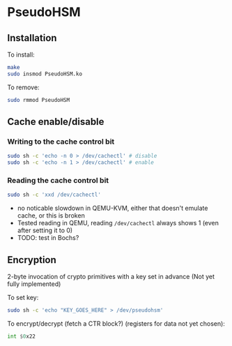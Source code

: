 # PseudoHSM
## Installation
To install:
```sh
make
sudo insmod PseudoHSM.ko
```
To remove:
```sh
sudo rmmod PseudoHSM
```
## Cache enable/disable
### Writing to the cache control bit
```sh
sudo sh -c 'echo -n 0 > /dev/cachectl' # disable
sudo sh -c 'echo -n 1 > /dev/cachectl' # enable
```
### Reading the cache control bit
```sh
sudo sh -c 'xxd /dev/cachectl'
```

- no noticable slowdown in QEMU-KVM, either that doesn't emulate cache, or this is broken
- Tested reading in QEMU, reading `/dev/cachectl` always shows 1 (even after setting it to 0)
- TODO: test in Bochs?

## Encryption
2-byte invocation of crypto primitives with a key set in advance (Not yet fully implemented)

To set key:
```sh
sudo sh -c 'echo "KEY_GOES_HERE" > /dev/pseudohsm'
```
To encrypt/decrypt (fetch a CTR block?) (registers for data not yet chosen):
```asm
int $0x22
```
